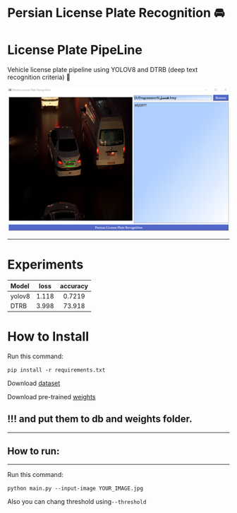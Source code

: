 # Persian License Plate Recognition 🚘
# License Plate PipeLine
Vehicle license plate pipeline using YOLOV8 and DTRB (deep text recognition criteria) 🚗

![screen shot](https://github.com/MohamadNematizadeh/Persian-License-Plate-Recognition/raw/main/License_Plate_PipeLine_UI.png?raw=true)

------
# Experiments
| Model |  loss    |   accuracy  |
| :---   | :---:   |   :---:      |
| yolov8  |  1.118 |   0.7219     |
| DTRB  | 3.998    |     73.918   |

 
# How to Install
Run this command:
```
pip install -r requirements.txt
```
Download [dataset](https://drive.google.com/drive/folders/1MR0LYsC9TAAznmS0QLGaTpkb8NU7MKve
)

Download pre-trained [weights](https://drive.google.com/drive/folders/1qZXPQfkU9xZr67AtYxdzHM4RxyukYJ-D)
## !!! and put them to db and weights folder.

-------
## How to run:
----
Run this command:
```
python main.py --input-image YOUR_IMAGE.jpg
```
Also you can chang threshold  using`--threshold`
